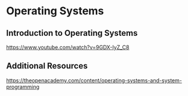 # Operating Systems

## Introduction to Operating Systems

https://www.youtube.com/watch?v=9GDX-IyZ_C8

## Additional Resources

https://theopenacademy.com/content/operating-systems-and-system-programming
